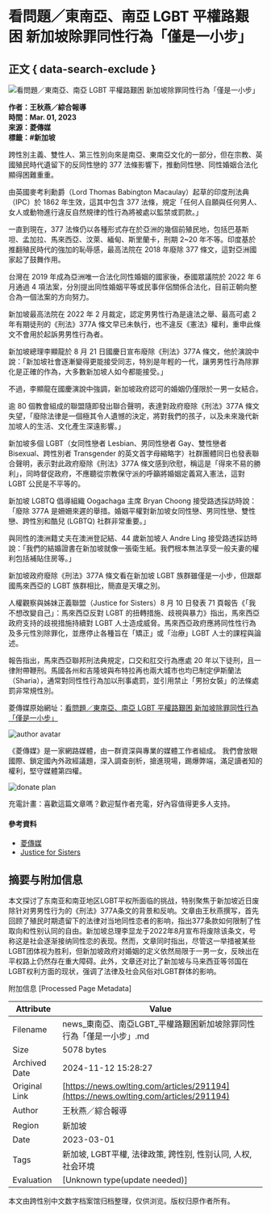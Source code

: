 # 看問題／東南亞、南亞 LGBT 平權路艱困 新加坡除罪同性行為「僅是一小步」

## 正文 { data-search-exclude }


![看問題／東南亞、南亞 LGBT 平權路艱困 新加坡除罪同性行為「僅是一小步」](https://d1b8dyiuti31bx.cloudfront.net/NewsPhotos/20230301/109_000524713469.jpg)

**作者：王秋燕／綜合報導**  
**時間：Mar. 01, 2023**  
**來源：菱傳媒**  
**標籤：#新加坡**

跨性別主義、雙性人、第三性別向來是南亞、東南亞文化的一部分，但在宗教、英國殖民時代遺留下的反同性戀的 377 法條影響下，推動同性戀、同性婚姻合法化顯得困難重重。

由英國麥考利勳爵（Lord Thomas Babington Macaulay）起草的印度刑法典（IPC）於 1862 年生效，這其中包含 377 法條，規定「任何人自願與任何男人、女人或動物進行違反自然規律的性行為將被處以監禁或罰款。」

一直到現在，377 法條仍以各種形式存在於亞洲的幾個前殖民地，包括巴基斯坦、孟加拉、馬來西亞、汶萊、緬甸、斯里蘭卡，刑期 2~20 年不等。印度基於推翻殖民時代的強加的恥辱感，最高法院在 2018 年廢除 377 條文，這對亞洲國家起了鼓舞作用。

台灣在 2019 年成為亞洲唯一合法化同性婚姻的國家後，泰國眾議院於 2022 年 6 月通過 4 項法案，分別提出同性婚姻平等或民事伴侶關係合法化，目前正朝向整合為一個法案的方向努力。

新加坡最高法院在 2022 年 2 月裁定，認定男男性行為是違法之舉、最高可處 2 年有期徒刑的《刑法》377A 條文早已未執行，也不違反《憲法》權利，重申此條文不會用於起訴男男性行為者。

新加坡總理李顯龍於 8 月 21 日國慶日宣布廢除《刑法》377A 條文，他於演說中說：「新加坡社會逐漸變得更能接受同志，特別是年輕的一代，讓男男性行為除罪化是正確的作為，大多數新加坡人如今都能接受。」

不過，李顯龍在國慶演說中強調，新加坡政府認可的婚姻仍僅限於一男一女結合。

逾 80 個教會組成的聯盟隨即發出聯合聲明，表達對政府廢除《刑法》377A 條文失望，「廢除法律是一個極其令人遺憾的決定，將對我們的孩子，以及未來幾代新加坡人的生活、文化產生深遠影響。」

新加坡多個 LGBT（女同性戀者 Lesbian、男同性戀者 Gay、雙性戀者 Bisexual、跨性別者 Transgender 的英文首字母縮略字）社群團體同日也發表聯合聲明，表示對此政府廢除《刑法》377A 條文感到欣慰，稱這是「得來不易的勝利」，同時督促政府，不應聽從宗教保守派的呼籲將婚姻定義寫入憲法，這對 LGBT 公民是不平等的。

新加坡 LGBTQ 倡導組織 Oogachaga 主席 Bryan Choong 接受路透採訪時說：「廢除 377A 是姍姍來遲的舉措。婚姻平權對新加坡女同性戀、男同性戀、雙性戀、跨性別和酷兒 (LGBTQ) 社群非常重要。」

與同性的澳洲籍丈夫在澳洲登記結、44 歲新加坡人 Andre Ling 接受路透採訪時說：「我們的結婚證書在新加坡就像一張衛生紙。我們根本無法享受一般夫妻的權利包括補貼住房等。」

新加坡政府廢除《刑法》377A 條文看在新加坡 LGBT 族群雖僅是一小步，但跟鄰國馬來西亞的 LGBT 族群相比，簡直是天壤之別。

人權觀察與姊妹正義聯盟（Justice for Sisters）8 月 10 日發表 71 頁報告《「我不想改變自己」：馬來西亞反對 LGBT 的扭轉措施、歧視與暴力》指出，馬來西亞政府支持的歧視措施持續對 LGBT 人士造成威脅。馬來西亞政府應將同性性行為及多元性別除罪化，並應停止各種旨在「矯正」或「治療」LGBT 人士的課程與論述。

報告指出，馬來西亞聯邦刑法典規定，口交和肛交行為應處 20 年以下徒刑，且一律附帶鞭刑。馬國各州和吉隆坡與布特拉再也兩大城市也均已制定伊斯蘭法（Sharia），通常對同性性行為加以刑事處罰，並引用禁止「男扮女裝」的法條處罰非常規性別。

菱傳媒原始網址：[看問題／東南亞、南亞 LGBT 平權路艱困 新加坡除罪同性行為「僅是一小步」](https://rwnews.tw/article.php?news=4288&utm_source=OwlNews&utm_medium=rss&utm_campaign=world_news&utm_content=news)

![author avatar](https://owlnews.s3.ap-northeast-1.amazonaws.com/BrandImages/109_square_logo_20220725052645.jpg)

《菱傳媒》是一家網路媒體，由一群資深與專業的媒體工作者組成。 我們會放眼國際、鎖定國內外政經議題，深入調查剖析，搶進現場，踢爆弊端，滿足讀者知的權利，堅守媒體第四權。

![donate plan](/_nuxt/img/icon-detail.2f5db46.png)

充電計畫：喜歡這篇文章嗎？歡迎幫作者充電，好內容值得更多人支持。

#### 參考資料
- [菱傳媒](https://rwnews.tw)
- [Justice for Sisters](https://www.justiceforsisters.org)

## 摘要与附加信息

<!-- tcd_abstract -->
本文探讨了东南亚和南亚地区LGBT平权所面临的挑战，特别聚焦于新加坡近日废除针对男男性行为的《刑法》377A条文的背景和反响。文章由王秋燕撰写，首先回顾了殖民时期遗留下的法律对当地同性恋者的影响，指出377条款如何限制了性取向和性别认同的自由。新加坡总理李显龙于2022年8月宣布将废除该条文，号称这是社会逐渐接纳同性恋的表现。然而，文章同时指出，尽管这一举措被某些LGBT团体视为胜利，但新加坡政府对婚姻的定义依然局限于一男一女，反映出在平权路上仍然存在重大障碍。此外，文章还对比了新加坡与马来西亚等邻国在LGBT权利方面的现状，强调了法律及社会风俗对LGBT群体的影响。
<!-- tcd_abstract_end -->

附加信息 [Processed Page Metadata]

| Attribute       | Value                                  |
|-----------------|----------------------------------------|
| Filename        | news_東南亞、南亞LGBT_平權路艱困新加坡除罪同性行為「僅是一小步」.md                             |
| Size            | 5078 bytes                           |
| Archived Date   | 2024-11-12 15:28:27                             |
| Original Link   | [https://news.owlting.com/articles/291194](https://news.owlting.com/articles/291194)                       |
| Author          | 王秋燕／綜合報導                               |
| Region          | 新加坡                               |
| Date            | 2023-03-01                                 |
| Tags            | 新加坡, LGBT平權, 法律政策, 跨性别, 性别认同, 人权, 社会环境                                 |
| Evaluation            | [Unknown type(update needed)]                                 |
<!-- tcd_table_end -->

本文由跨性别中文数字档案馆归档整理，仅供浏览。版权归原作者所有。
